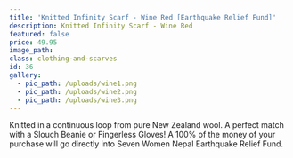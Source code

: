 ```yaml
---
title: 'Knitted Infinity Scarf - Wine Red [Earthquake Relief Fund]'
description: Knitted Infinity Scarf - Wine Red
featured: false
price: 49.95
image_path:
class: clothing-and-scarves
id: 36
gallery:
  - pic_path: /uploads/wine1.png
  - pic_path: /uploads/wine2.png
  - pic_path: /uploads/wine3.png
---
```



Knitted in a continuous loop from pure New Zealand wool. A perfect match with a Slouch Beanie or Fingerless Gloves! A 100% of the money of your purchase will go directly into Seven Women Nepal Earthquake Relief Fund.

